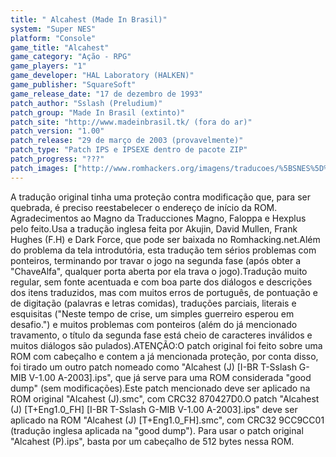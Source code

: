 ```yaml
---
title: " Alcahest (Made In Brasil)"
system: "Super NES"
platform: "Console"
game_title: "Alcahest"
game_category: "Ação - RPG"
game_players: "1"
game_developer: "HAL Laboratory (HALKEN)"
game_publisher: "SquareSoft"
game_release_date: "17 de dezembro de 1993"
patch_author: "Sslash (Preludium)"
patch_group: "Made In Brasil (extinto)"
patch_site: "http://www.madeinbrasil.tk/ (fora do ar)"
patch_version: "1.00"
patch_release: "29 de março de 2003 (provavelmente)"
patch_type: "Patch IPS e IPSEXE dentro de pacote ZIP"
patch_progress: "???"
patch_images: ["http://www.romhackers.org/imagens/traducoes/%5BSNES%5D%20Alcahest%20-%201.png","http://www.romhackers.org/imagens/traducoes/%5BSNES%5D%20Alcahest%20-%20MIB%20-%202.png","http://www.romhackers.org/imagens/traducoes/%5BSNES%5D%20Alcahest%20-%20MIB%20-%203.png"]
---
```

A tradução original tinha uma proteção contra modificação que, para ser quebrada, é preciso reestabelecer o endereço de início da ROM. Agradecimentos ao Magno da Traducciones Magno, Faloppa e Hexplus pelo feito.Usa a tradução inglesa feita por Akujin, David Mullen, Frank Hughes (F.H) e Dark Force, que pode ser baixada no Romhacking.net.Além do problema da tela introdutória, esta tradução tem sérios problemas com ponteiros, terminando por travar o jogo na segunda fase (após obter a "ChaveAlfa", qualquer porta aberta por ela trava o jogo).Tradução muito regular, sem fonte acentuada e com boa parte dos diálogos e descrições dos itens traduzidos, mas com muitos erros de português, de pontuação e de digitação (palavras e letras comidas), traduções parciais, literais e esquisitas ("Neste tempo de crise, um simples guerreiro esperou em desafio.") e muitos problemas com ponteiros (além do já mencionado travamento, o título da segunda fase está cheio de caracteres inválidos e muitos diálogos são pulados).ATENÇÃO:O patch original foi feito sobre uma ROM com cabeçalho e contem a já mencionada proteção, por conta disso, foi tirado um outro patch nomeado como "Alcahest (J) [I-BR T-Sslash G-MIB V-1.00 A-2003].ips", que já serve para uma ROM considerada "good dump" (sem modificações).Este patch mencionado deve ser aplicado na ROM original "Alcahest (J).smc", com CRC32 870427D0.O patch "Alcahest (J) [T+Eng1.0_FH] [I-BR T-Sslash G-MIB V-1.00 A-2003].ips" deve ser aplicado na ROM "Alcahest (J) [T+Eng1.0_FH].smc", com CRC32 9CC9CC01 (tradução inglesa aplicada na "good dump"). Para usar o patch original "Alcahest (P).ips", basta por um cabeçalho de 512 bytes nessa ROM.